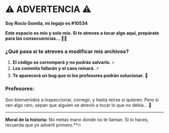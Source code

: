 # ⚠️ ADVERTENCIA ⚠️

**Soy Rocío Gomila, mi legajo es #10534**

**Este espacio es mío y solo mío. Si te atreves a tocar algo aquí, prepárate para las consecuencias... 🕵️‍♂️**

### ¿Qué pasa si te atreves a modificar mis archivos?
1. **El código se corromperá y no podrás salvarlo.** 💀
2. **Los commits fallarán y el caos reinará.** ⚡
3. **Te aparecerá un bug que ni los profesores podrán solucionar.** 🐞

### Profesores:
Son bienvenidos a inspeccionar, corregir, y hasta reírse si quieren. Pero si ven algo raro, sepan que alguien se atrevió a tocar lo que no debía... 👀

---

**Moral de la historia:** No metas mano donde no te llaman. Si lo haces, recuerda que yo advertí primero.**🔥
